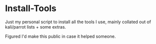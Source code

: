 # Install-Tools

Just my personal script to install all the tools I use, mainly collated out of kali/parrot lists + some extras.

Figured I'd make this public in case it helped someone.
